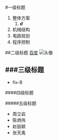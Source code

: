 #一级标题
1. 整体方案
	1. ***d***
2. 机械结构
3. 电路规划
4. 程序控制

##二级标题
[百度](http://www.baidu.com)
![头像](http://127.0.0.1/C:/Users/zhouliyan/Pictures/Screenshots/matlab/boy.jpg)

###三级标题
---
- fix-B


####四级标题

#####五级标题

- 周立岩
- 陈炳伟
- 赵丽颖
- 张天禹

